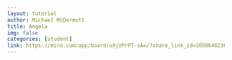 ```yaml
---
layout: tutorial
author: Michael McDermott
title: Angela
img: false
categories: [student]
link: https://miro.com/app/board/uXjVPrPT-sA=/?share_link_id=105064823694
---
```

